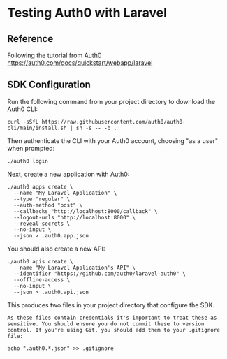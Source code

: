 # Testing Auth0 with Laravel

## Reference

Following the tutorial from Auth0 https://auth0.com/docs/quickstart/webapp/laravel

## SDK Configuration
Run the following command from your project directory to download the Auth0 CLI:
```
curl -sSfL https://raw.githubusercontent.com/auth0/auth0-cli/main/install.sh | sh -s -- -b .
```

Then authenticate the CLI with your Auth0 account, choosing "as a user" when prompted:
```
./auth0 login
```

Next, create a new application with Auth0:

```
./auth0 apps create \
  --name "My Laravel Application" \
  --type "regular" \
  --auth-method "post" \
  --callbacks "http://localhost:8000/callback" \
  --logout-urls "http://localhost:8000" \
  --reveal-secrets \
  --no-input \
  --json > .auth0.app.json
```

You should also create a new API:

```
./auth0 apis create \
  --name "My Laravel Application's API" \
  --identifier "https://github.com/auth0/laravel-auth0" \
  --offline-access \
  --no-input \
  --json > .auth0.api.json
```

This produces two files in your project directory that configure the SDK.

```
As these files contain credentials it's important to treat these as sensitive. You should ensure you do not commit these to version control. If you're using Git, you should add them to your .gitignore file:

echo ".auth0.*.json" >> .gitignore
```
